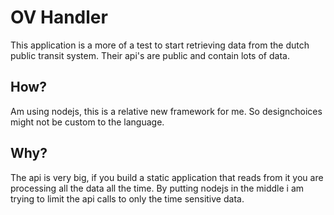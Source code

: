 # OV Handler
This application is a more of a test to start retrieving data from the dutch public transit system.
Their api's are public and contain lots of data.

## How?
Am using nodejs, this is a relative new framework for me. So designchoices might not be custom to the language.

## Why?
The api is very big, if you build a static application that reads from it you are processing all the data all the time.
By putting nodejs in the middle i am trying to limit the api calls to only the time sensitive data.